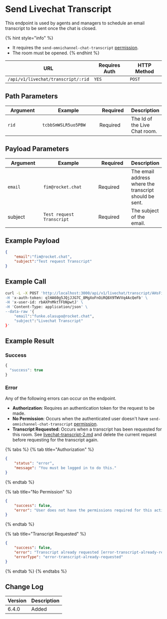 # Send Livechat Transcript

This endpoint is used by agents and managers to schedule an email transcript to be sent once the chat is closed.&#x20;

{% hint style="info" %}
* It requires the `send-omnichannel-chat-transcript` [permission](https://docs.rocket.chat/use-rocket.chat/workspace-administration/permissions).
* The room must be opened.
{% endhint %}

| URL                                | Requires Auth | HTTP Method |
| ---------------------------------- | ------------- | ----------- |
| `/api/v1/livechat/transcript/:rid` | `YES`         | `POST`      |

## Path Parameters

<table><thead><tr><th width="162">Argument</th><th width="277">Example</th><th width="149">Required</th><th>Description</th></tr></thead><tbody><tr><td><code>rid</code></td><td><code>tcbbSmWSLR5uo5PBW</code></td><td>Required</td><td>The Id of the Live Chat room.</td></tr></tbody></table>

## Payload Parameters

<table><thead><tr><th width="162">Argument</th><th width="277">Example</th><th width="149">Required</th><th>Description</th></tr></thead><tbody><tr><td><code>email</code></td><td><code>fim@rocket.chat</code></td><td>Required</td><td>The email address where   the transcript should be sent.</td></tr><tr><td>subject</td><td><code>Test request Transcript</code></td><td>Required</td><td>The subject of the email.</td></tr></tbody></table>

## Example Payload

```json
{
    "email":"fim@rocket.chat",
    "subject":"Test request Transcript"
}
```

## Example Call

```bash
curl -L -X POST 'http://localhost:3000/api/v1/livechat/transcript/AHsFiNLYWQK35jgtS" \
-H 'x-auth-token: qlHA60g5JQjJJG7C_8MgXoFnOiRQ8X9TWVVq4AcQeFb' \
-H 'x-user-id: rbAXPnMktTFbNpwtJ' \
-H 'Content-Type: application/json' \
--data-raw '{
    "email":"funke.olasupo@rocket.chat",
    "subject":"Livechat Transcript"
}'
```

## Example Result

### Success

```javascript
{
  "success": true
}
```

### Error

Any of the following errors can occur on the endpoint.

* **Authorization**: Requires an authentication token for the request to be made.
* **No Permission**: Occurs when the authenticated user doesn't have `send-omnichannel-chat-transcript` [permission](https://docs.rocket.chat/use-rocket.chat/workspace-administration/permissions).
* **Transcript Requested:** Occurs when a transcript has been requested for this room. See [livechat-transcript-2.md](livechat-transcript-2.md "mention") and delete the current request before requesting for the transcript again.

{% tabs %}
{% tab title="Authorization" %}
```json
{
    "status": "error",
    "message": "You must be logged in to do this."
}
```
{% endtab %}

{% tab title="No Permission" %}
```json
{
    "success": false,
    "error": "User does not have the permissions required for this action [error-unauthorized]"
}
```
{% endtab %}

{% tab title="Transcript Requested" %}
```json
{
    "success": false,
    "error": "Transcript already requested [error-transcript-already-requested]",
    "errorType": "error-transcript-already-requested"
}
```
{% endtab %}
{% endtabs %}

## Change Log

| Version | Description |
| ------- | ----------- |
| 6.4.0   | Added       |
